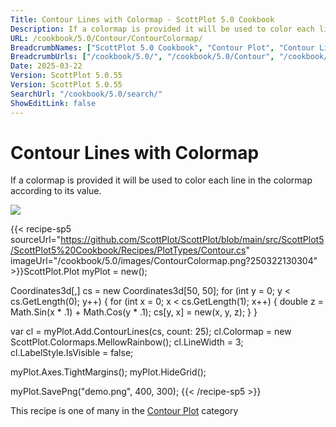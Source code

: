 ```yaml
---
Title: Contour Lines with Colormap - ScottPlot 5.0 Cookbook
Description: If a colormap is provided it will be used to color each line in the colormap according to its value.
URL: /cookbook/5.0/Contour/ContourColormap/
BreadcrumbNames: ["ScottPlot 5.0 Cookbook", "Contour Plot", "Contour Lines with Colormap"]
BreadcrumbUrls: ["/cookbook/5.0/", "/cookbook/5.0/Contour", "/cookbook/5.0/Contour/ContourColormap"]
Date: 2025-03-22
Version: ScottPlot 5.0.55
Version: ScottPlot 5.0.55
SearchUrl: "/cookbook/5.0/search/"
ShowEditLink: false
---
```



<div class='d-flex align-items-center mt-5'>
<h1 class='me-2 text-dark my-0 border-0'>Contour Lines with Colormap</h1>
</div>

If a colormap is provided it will be used to color each line in the colormap according to its value.

[![](/cookbook/5.0/images/ContourColormap.png?250322130304)](/cookbook/5.0/images/ContourColormap.png?250322130304)

{{< recipe-sp5 sourceUrl="https://github.com/ScottPlot/ScottPlot/blob/main/src/ScottPlot5/ScottPlot5%20Cookbook/Recipes/PlotTypes/Contour.cs" imageUrl="/cookbook/5.0/images/ContourColormap.png?250322130304" >}}ScottPlot.Plot myPlot = new();

Coordinates3d[,] cs = new Coordinates3d[50, 50];
for (int y = 0; y &lt; cs.GetLength(0); y++)
{
    for (int x = 0; x &lt; cs.GetLength(1); x++)
    {
        double z = Math.Sin(x * .1) + Math.Cos(y * .1);
        cs[y, x] = new(x, y, z);
    }
}

var cl = myPlot.Add.ContourLines(cs, count: 25);
cl.Colormap = new ScottPlot.Colormaps.MellowRainbow();
cl.LineWidth = 3;
cl.LabelStyle.IsVisible = false;

myPlot.Axes.TightMargins();
myPlot.HideGrid();

myPlot.SavePng("demo.png", 400, 300);
{{< /recipe-sp5 >}}

<div class='my-5 text-center'>This recipe is one of many in the <a href='/cookbook/5.0/Contour'>Contour Plot</a> category</div>


